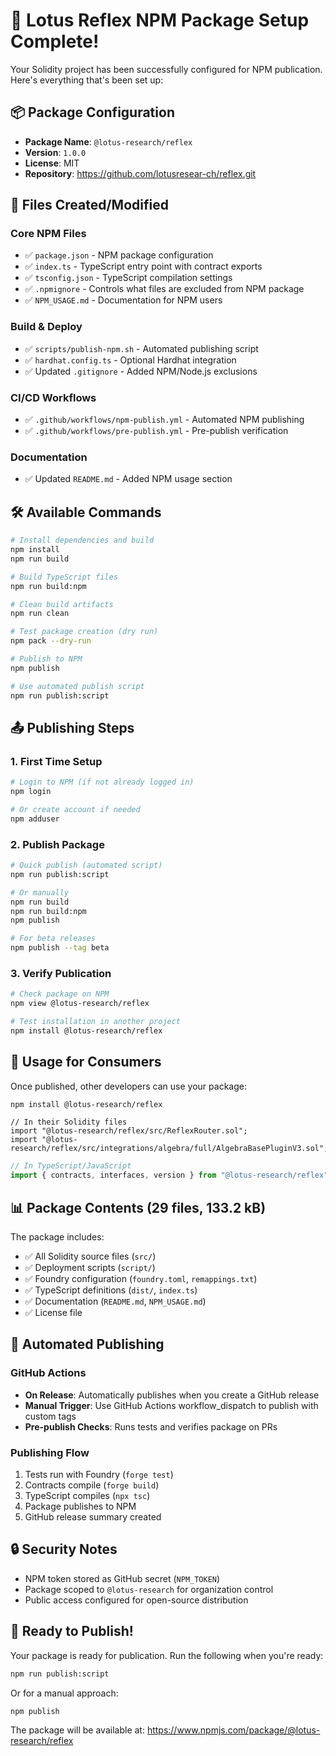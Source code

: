 # 🚀 Lotus Reflex NPM Package Setup Complete!

Your Solidity project has been successfully configured for NPM publication. Here's everything that's been set up:

## 📦 Package Configuration

- **Package Name**: `@lotus-research/reflex`
- **Version**: `1.0.0`
- **License**: MIT
- **Repository**: https://github.com/lotusresear-ch/reflex.git

## 📁 Files Created/Modified

### Core NPM Files

- ✅ `package.json` - NPM package configuration
- ✅ `index.ts` - TypeScript entry point with contract exports
- ✅ `tsconfig.json` - TypeScript compilation settings
- ✅ `.npmignore` - Controls what files are excluded from NPM package
- ✅ `NPM_USAGE.md` - Documentation for NPM users

### Build & Deploy

- ✅ `scripts/publish-npm.sh` - Automated publishing script
- ✅ `hardhat.config.ts` - Optional Hardhat integration
- ✅ Updated `.gitignore` - Added NPM/Node.js exclusions

### CI/CD Workflows

- ✅ `.github/workflows/npm-publish.yml` - Automated NPM publishing
- ✅ `.github/workflows/pre-publish.yml` - Pre-publish verification

### Documentation

- ✅ Updated `README.md` - Added NPM usage section

## 🛠️ Available Commands

```bash
# Install dependencies and build
npm install
npm run build

# Build TypeScript files
npm run build:npm

# Clean build artifacts
npm run clean

# Test package creation (dry run)
npm pack --dry-run

# Publish to NPM
npm publish

# Use automated publish script
npm run publish:script
```

## 📤 Publishing Steps

### 1. First Time Setup

```bash
# Login to NPM (if not already logged in)
npm login

# Or create account if needed
npm adduser
```

### 2. Publish Package

```bash
# Quick publish (automated script)
npm run publish:script

# Or manually
npm run build
npm run build:npm
npm publish

# For beta releases
npm publish --tag beta
```

### 3. Verify Publication

```bash
# Check package on NPM
npm view @lotus-research/reflex

# Test installation in another project
npm install @lotus-research/reflex
```

## 🎯 Usage for Consumers

Once published, other developers can use your package:

```bash
npm install @lotus-research/reflex
```

```solidity
// In their Solidity files
import "@lotus-research/reflex/src/ReflexRouter.sol";
import "@lotus-research/reflex/src/integrations/algebra/full/AlgebraBasePluginV3.sol";
```

```typescript
// In TypeScript/JavaScript
import { contracts, interfaces, version } from "@lotus-research/reflex";
```

## 📊 Package Contents (29 files, 133.2 kB)

The package includes:

- ✅ All Solidity source files (`src/`)
- ✅ Deployment scripts (`script/`)
- ✅ Foundry configuration (`foundry.toml`, `remappings.txt`)
- ✅ TypeScript definitions (`dist/`, `index.ts`)
- ✅ Documentation (`README.md`, `NPM_USAGE.md`)
- ✅ License file

## 🔄 Automated Publishing

### GitHub Actions

- **On Release**: Automatically publishes when you create a GitHub release
- **Manual Trigger**: Use GitHub Actions workflow_dispatch to publish with custom tags
- **Pre-publish Checks**: Runs tests and verifies package on PRs

### Publishing Flow

1. Tests run with Foundry (`forge test`)
2. Contracts compile (`forge build`)
3. TypeScript compiles (`npx tsc`)
4. Package publishes to NPM
5. GitHub release summary created

## 🔒 Security Notes

- NPM token stored as GitHub secret (`NPM_TOKEN`)
- Package scoped to `@lotus-research` for organization control
- Public access configured for open-source distribution

## 🎉 Ready to Publish!

Your package is ready for publication. Run the following when you're ready:

```bash
npm run publish:script
```

Or for a manual approach:

```bash
npm publish
```

The package will be available at: https://www.npmjs.com/package/@lotus-research/reflex
